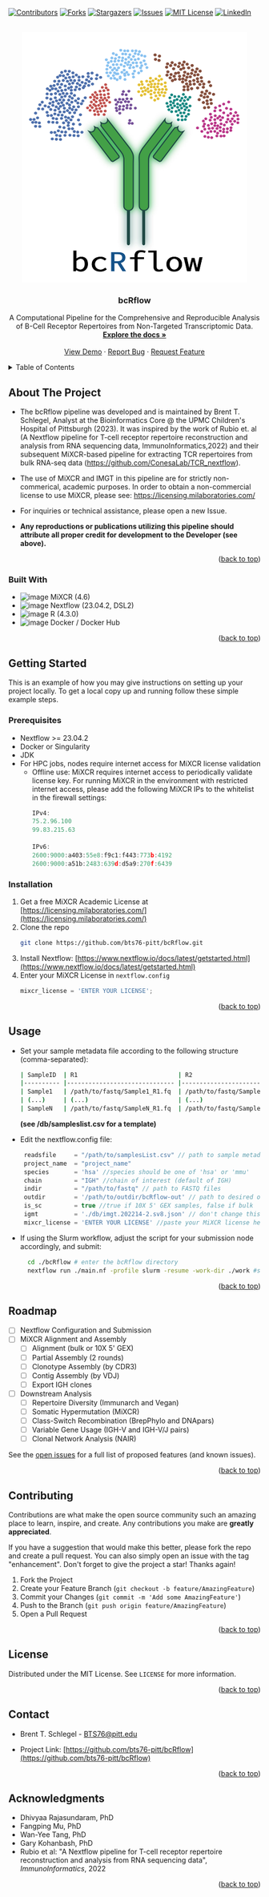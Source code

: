 <!-- Improved compatibility of back to top link: See: https://github.com/othneildrew/Best-README-Template/pull/73 -->
<a name="readme-top"></a>
<!--
*** Thanks for checking out the Best-README-Template. If you have a suggestion
*** that would make this better, please fork the repo and create a pull request
*** or simply open an issue with the tag "enhancement".
*** Don't forget to give the project a star!
*** Thanks again! Now go create something AMAZING! :D
-->



<!-- PROJECT SHIELDS -->
<!--
*** I'm using markdown "reference style" links for readability.
*** Reference links are enclosed in brackets [ ] instead of parentheses ( ).
*** See the bottom of this document for the declaration of the reference variables
*** for contributors-url, forks-url, etc. This is an optional, concise syntax you may use.
*** https://www.markdownguide.org/basic-syntax/#reference-style-links
-->
[![Contributors][contributors-shield]][contributors-url]
[![Forks][forks-shield]][forks-url]
[![Stargazers][stars-shield]][stars-url]
[![Issues][issues-shield]][issues-url]
[![MIT License][license-shield]][license-url]
[![LinkedIn][linkedin-shield]][linkedin-url]



<!-- PROJECT LOGO -->
<br />
<div align="center">
  <a href="https://github.com/bts76-pitt/bcRflow">
    <img src="db/logo.png" alt="bcRflow logo" width="450" height="500">
  </a>

<h3 align="center">bcRflow</h3>

  <p align="center">
    A Computational Pipeline for the Comprehensive and Reproducible Analysis of B-Cell Receptor Repertoires from Non-Targeted Transcriptomic Data.
    <br />
    <a href="https://github.com/bts76-pitt/bcRflow"><strong>Explore the docs »</strong></a>
    <br />
    <br />
    <a href="https://github.com/bts76-pitt/bcRflow">View Demo</a>
    ·
    <a href="https://github.com/bts76-pitt/bcRflow/issues">Report Bug</a>
    ·
    <a href="https://github.com/bts76-pitt/bcRflow/issues">Request Feature</a>
  </p>
</div>



<!-- TABLE OF CONTENTS -->
<details>
  <summary>Table of Contents</summary>
  <ol>
    <li>
      <a href="#about-the-project">About The Project</a>
      <ul>
        <li><a href="#built-with">Built With</a></li>
      </ul>
    </li>
    <li>
      <a href="#getting-started">Getting Started</a>
      <ul>
        <li><a href="#prerequisites">Prerequisites</a></li>
        <li><a href="#installation">Installation</a></li>
      </ul>
    </li>
    <li><a href="#usage">Usage</a></li>
    <li><a href="#roadmap">Roadmap</a></li>
    <li><a href="#contributing">Contributing</a></li>
    <li><a href="#license">License</a></li>
    <li><a href="#contact">Contact</a></li>
    <li><a href="#acknowledgments">Acknowledgments</a></li>
  </ol>
</details>



<!-- ABOUT THE PROJECT -->
## About The Project

* The bcRflow pipeline was developed and is maintained by Brent T. Schlegel, Analyst at the Bioinformatics Core @ the UPMC Children's Hospital of Pittsburgh (2023).
It was inspired by the work of Rubio et. al (A Nextflow pipeline for T-cell receptor repertoire reconstruction and analysis from RNA sequencing data,
ImmunoInformatics,2022) and their subsequent MiXCR-based pipeline for extracting TCR repertoires from bulk RNA-seq data (https://github.com/ConesaLab/TCR_nextflow).

* The use of MiXCR and IMGT in this pipeline are for strictly non-commerical, academic purposes.
In order to obtain a non-commercial license to use MiXCR, please see: https://licensing.milaboratories.com/

* For inquiries or technical assistance, please open a new Issue.

* __Any reproductions or publications utilizing this pipeline should attribute all proper credit for development to the Developer (see above).__

<p align="right">(<a href="#readme-top">back to top</a>)</p>



### Built With

* ![image](https://github.com/bts76-pitt/bcRflow/assets/117182944/96b9b91e-0e96-4be6-a05d-e28a827c7595) MiXCR (4.6)
* ![image](https://github.com/bts76-pitt/bcRflow/assets/117182944/5eff8819-0b17-42ff-8c46-d4402b11f75c) Nextflow (23.04.2, DSL2)
* ![image](https://github.com/bts76-pitt/bcRflow/assets/117182944/0991b1f9-bdb7-4c15-9aca-0bcb92e73e00) R (4.3.0)
* ![image](https://github.com/bts76-pitt/bcRflow/assets/117182944/ac034919-c597-4307-b394-2c2e825f749f) Docker / Docker Hub



<p align="right">(<a href="#readme-top">back to top</a>)</p>



<!-- GETTING STARTED -->
## Getting Started

This is an example of how you may give instructions on setting up your project locally.
To get a local copy up and running follow these simple example steps.

### Prerequisites
* Nextflow >= 23.04.2
* Docker or Singularity
* JDK
* For HPC jobs, nodes require internet access for MiXCR license validation
  * Offline use:
    MiXCR requires internet access to periodically validate license key. For running MiXCR in the environment with restricted internet access, please add the following MiXCR IPs to the whitelist in the firewall settings:
    ```js
    IPv4:
    75.2.96.100
    99.83.215.63
    
    IPv6:
    2600:9000:a403:55e8:f9c1:f443:773b:4192
    2600:9000:a51b:2483:639d:d5a9:270f:6439
    ```


### Installation

1. Get a free MiXCR Academic License at [https://licensing.milaboratories.com/](https://licensing.milaboratories.com/)
2. Clone the repo
   ```sh
   git clone https://github.com/bts76-pitt/bcRflow.git
   ```
3. Install Nextflow: [https://www.nextflow.io/docs/latest/getstarted.html](https://www.nextflow.io/docs/latest/getstarted.html)
4. Enter your MiXCR License in `nextflow.config`
   ```js
   mixcr_license = 'ENTER YOUR LICENSE';
   ```

<p align="right">(<a href="#readme-top">back to top</a>)</p>

<!-- USAGE EXAMPLES -->
## Usage
* Set your sample metadata file according to the following structure (comma-separated):
  ```sh
  | SampleID  | R1                            | R2                            | Group     |
  |---------- |------------------------------ |------------------------------ |--------   |
  | Sample1   | /path/to/fastq/Sample1_R1.fq  | /path/to/fastq/Sample1_R2.fq  | Group1    |
  | (...)     | (...)                         | (...)                         | (...)     |
  | SampleN   | /path/to/fastq/SampleN_R1.fq  | /path/to/fastq/SampleN_R2.fq  | GroupN    |
  ```
  __(see /db/sampleslist.csv for a template)__

* Edit the nextflow.config file:
  ```js
   readsfile     = "/path/to/samplesList.csv" // path to sample metadata file
   project_name  = "project_name"
   species       = 'hsa' //species should be one of 'hsa' or 'mmu'
   chain         = "IGH" //chain of interest (default of IGH)
   indir         = "/path/to/fastq" // path to FASTQ files
   outdir        = '/path/to/outdir/bcRflow-out' // path to desired output directory
   is_sc         = true //true if 10X 5' GEX samples, false if bulk
   igmt          = './db/imgt.202214-2.sv8.json' // don't change this 
   mixcr_license = 'ENTER YOUR LICENSE' //paste your MiXCR license here (the string, not the file path)
  ```

* If using the Slurm workflow, adjust the script for your submission node accordingly, and submit:
  ```sh
    cd ./bcRflow # enter the bcRflow directory
    nextflow run ./main.nf -profile slurm -resume -work-dir ./work #set the relative paths according to your directory
  ```

<p align="right">(<a href="#readme-top">back to top</a>)</p>

<!-- ROADMAP -->
## Roadmap

- [ ] Nextflow Configuration and Submission
- [ ] MiXCR Alignment and Assembly
    - [ ] Alignment (bulk or 10X 5' GEX)
    - [ ] Partial Assembly (2 rounds)
    - [ ] Clonotype Assembly (by CDR3)
    - [ ] Contig Assembly (by VDJ)
    - [ ] Export IGH clones
- [ ] Downstream Analysis
    - [ ] Repertoire Diversity (Immunarch and Vegan)
    - [ ] Somatic Hypermutation (MiXCR)
    - [ ] Class-Switch Recombination (BrepPhylo and DNApars)
    - [ ] Variable Gene Usage (IGH-V and IGH-V/J pairs)
    - [ ] Clonal Network Analysis (NAIR)

See the [open issues](https://github.com/bts76-pitt/bcRflow/issues) for a full list of proposed features (and known issues).

<p align="right">(<a href="#readme-top">back to top</a>)</p>

<!-- CONTRIBUTING -->
## Contributing

Contributions are what make the open source community such an amazing place to learn, inspire, and create. Any contributions you make are **greatly appreciated**.

If you have a suggestion that would make this better, please fork the repo and create a pull request. You can also simply open an issue with the tag "enhancement".
Don't forget to give the project a star! Thanks again!

1. Fork the Project
2. Create your Feature Branch (`git checkout -b feature/AmazingFeature`)
3. Commit your Changes (`git commit -m 'Add some AmazingFeature'`)
4. Push to the Branch (`git push origin feature/AmazingFeature`)
5. Open a Pull Request

<p align="right">(<a href="#readme-top">back to top</a>)</p>



<!-- LICENSE -->
## License

Distributed under the MIT License. See `LICENSE` for more information.

<p align="right">(<a href="#readme-top">back to top</a>)</p>



<!-- CONTACT -->
## Contact
* Brent T. Schlegel - BTS76@pitt.edu

* Project Link: [https://github.com/bts76-pitt/bcRflow](https://github.com/bts76-pitt/bcRflow)

<p align="right">(<a href="#readme-top">back to top</a>)</p>

<!-- ACKNOWLEDGMENTS -->
## Acknowledgments

* []() Dhivyaa Rajasundaram, PhD
* []() Fangping Mu, PhD
* []() Wan-Yee Tang, PhD
* []() Gary Kohanbash, PhD
* []() Rubio et al: "A Nextflow pipeline for T-cell receptor repertoire reconstruction and analysis from RNA sequencing data", _ImmunoInformatics_, 2022


<p align="right">(<a href="#readme-top">back to top</a>)</p>

<!-- MARKDOWN LINKS & IMAGES -->
<!-- https://www.markdownguide.org/basic-syntax/#reference-style-links -->
[Nextflow]: https://www.nextflow.io/
[MiXCR]: https://mixcr.com/
[contributors-shield]: https://img.shields.io/github/contributors/bts76-pitt/bcRflow.svg?style=for-the-badge
[contributors-url]: https://github.com/bts76-pitt/bcRflow/graphs/contributors
[forks-shield]: https://img.shields.io/github/forks/bts76-pitt/bcRflow.svg?style=for-the-badge
[forks-url]: https://github.com/bts76-pitt/bcRflow/network/members
[stars-shield]: https://img.shields.io/github/stars/bts76-pitt/bcRflow.svg?style=for-the-badge
[stars-url]: https://github.com/bts76-pitt/bcRflow/stargazers
[issues-shield]: https://img.shields.io/github/issues/bts76-pitt/bcRflow.svg?style=for-the-badge
[issues-url]: https://github.com/bts76-pitt/bcRflow/issues
[license-shield]: https://img.shields.io/github/license/bts76-pitt/bcRflow.svg?style=for-the-badge
[license-url]: https://github.com/bts76-pitt/bcRflow/blob/master/LICENSE
[linkedin-shield]: https://img.shields.io/badge/-LinkedIn-black.svg?style=for-the-badge&logo=linkedin&colorB=555
[linkedin-url]: https://linkedin.com/in/brent-schlegel-539638173
[product-screenshot]: images/screenshot.png
[Next.js]: https://img.shields.io/badge/next.js-000000?style=for-the-badge&logo=nextdotjs&logoColor=white
[Next-url]: https://nextjs.org/
[React.js]: https://img.shields.io/badge/React-20232A?style=for-the-badge&logo=react&logoColor=61DAFB
[React-url]: https://reactjs.org/
[Vue.js]: https://img.shields.io/badge/Vue.js-35495E?style=for-the-badge&logo=vuedotjs&logoColor=4FC08D
[Vue-url]: https://vuejs.org/
[Angular.io]: https://img.shields.io/badge/Angular-DD0031?style=for-the-badge&logo=angular&logoColor=white
[Angular-url]: https://angular.io/
[Svelte.dev]: https://img.shields.io/badge/Svelte-4A4A55?style=for-the-badge&logo=svelte&logoColor=FF3E00
[Svelte-url]: https://svelte.dev/
[Laravel.com]: https://img.shields.io/badge/Laravel-FF2D20?style=for-the-badge&logo=laravel&logoColor=white
[Laravel-url]: https://laravel.com
[Bootstrap.com]: https://img.shields.io/badge/Bootstrap-563D7C?style=for-the-badge&logo=bootstrap&logoColor=white
[Bootstrap-url]: https://getbootstrap.com
[JQuery.com]: https://img.shields.io/badge/jQuery-0769AD?style=for-the-badge&logo=jquery&logoColor=white
[JQuery-url]: https://jquery.com 
